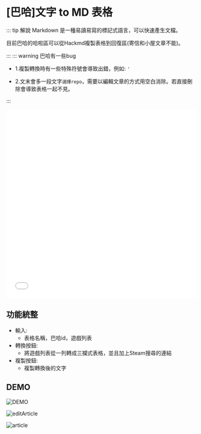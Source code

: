 # [巴哈]文字 to MD 表格

::: tip 解說 
Markdown 是一種易讀易寫的標記式語言，可以快速產生文檔。

目前巴哈的哈啦區可以從Hackmd複製表格到回復區(寄信和小屋文章不能)。

:::
::: warning 巴哈有一些bug

- 1.複製轉換時有一些特殊符號會導致出錯，例如: `'`

- 2.文末會多一段文字`選擇repo`，需要以編輯文章的方式用空白消除。若直接刪除會導致表格一起不見。

:::


<iframe width="100%" height="500" src="//jsfiddle.net/dpes5407/cba5eu69/160/embedded/result/dark/" allowfullscreen="allowfullscreen" allowpaymentrequest frameborder="0"></iframe>

## 功能統整

- 輸入:
  - 表格名稱，巴哈id，遊戲列表
- 轉換按鈕: 
  - 將遊戲列表從一列轉成三攔式表格，並且加上Steam搜尋的連結
- 複製按鈕: 
  - 複製轉換後的文字

## DEMO

![DEMO](https://drive.google.com/uc?export=download&id=19FSsqNrBGUNZZh21vXkZDa2xASShB4L1)

![editArticle](https://drive.google.com/uc?export=download&id=1xT-PRxE36V769VJOt9D44aWbO3GdTDqL)

![article](https://drive.google.com/uc?export=download&id=19j8XMXcqffbOnL8yDXuWkrruZQj1AIUY)



